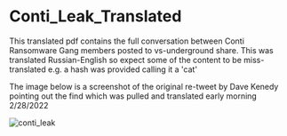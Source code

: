 # Conti_Leak_Translated
This translated pdf contains the full conversation between Conti Ransomware Gang members posted to vs-underground share. This was translated Russian-English so expect some of the content to be miss-translated e.g. a hash was provided calling it a 'cat'

The image below is a screenshot of the original re-tweet by Dave Kenedy pointing out the find which was pulled and translated early morning 2/28/2022

![conti_leak](https://user-images.githubusercontent.com/95438621/156043359-844c9ca5-efcd-405c-b97f-34677342ee3c.png)
